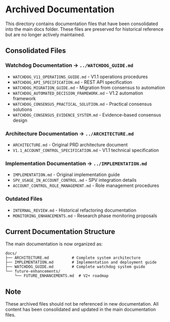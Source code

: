 # Archived Documentation

This directory contains documentation files that have been consolidated into the main docs folder. These files are preserved for historical reference but are no longer actively maintained.

## Consolidated Files

### Watchdog Documentation → `../WATCHDOG_GUIDE.md`
- `WATCHDOG_V11_OPERATIONS_GUIDE.md` - V1.1 operations procedures
- `WATCHDOG_API_SPECIFICATION.md` - REST API specification
- `WATCHDOG_MIGRATION_GUIDE.md` - Migration from consensus to automation
- `WATCHDOG_AUTOMATED_DECISION_FRAMEWORK.md` - V1.2 automation framework
- `WATCHDOG_CONSENSUS_PRACTICAL_SOLUTION.md` - Practical consensus solutions
- `WATCHDOG_CONSENSUS_EVIDENCE_SYSTEM.md` - Evidence-based consensus design

### Architecture Documentation → `../ARCHITECTURE.md`
- `ARCHITECTURE.md` - Original PRD architecture document
- `V1.1_ACCOUNT_CONTROL_SPECIFICATION.md` - V1.1 technical specification

### Implementation Documentation → `../IMPLEMENTATION.md`
- `IMPLEMENTATION.md` - Original implementation guide
- `SPV_USAGE_IN_ACCOUNT_CONTROL.md` - SPV integration details
- `ACCOUNT_CONTROL_ROLE_MANAGEMENT.md` - Role management procedures

### Outdated Files
- `INTERNAL_REVIEW.md` - Historical refactoring documentation
- `MONITORING_ENHANCEMENTS.md` - Research phase monitoring proposals

## Current Documentation Structure

The main documentation is now organized as:

```
docs/
├── ARCHITECTURE.md          # Complete system architecture
├── IMPLEMENTATION.md        # Implementation and deployment guide  
├── WATCHDOG_GUIDE.md        # Complete watchdog system guide
└── future-enhancements/
    └── FUTURE_ENHANCEMENTS.md  # V2+ roadmap
```

## Note

These archived files should not be referenced in new documentation. All content has been consolidated and updated in the main documentation files.